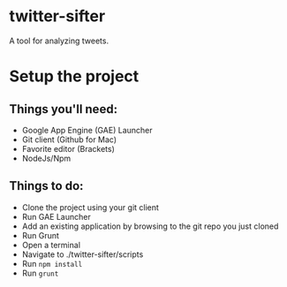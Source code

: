 twitter-sifter
==============

A tool for analyzing tweets.

# Setup the project

## Things you'll need:
 * Google App Engine (GAE) Launcher
 * Git client (Github for Mac)
 * Favorite editor (Brackets)
 * NodeJs/Npm

## Things to do:
 * Clone the project using your git client
 * Run GAE Launcher
  * Add an existing application by browsing to the git repo you just cloned
 * Run Grunt
  * Open a terminal
  * Navigate to ./twitter-sifter/scripts
  * Run `npm install`
  * Run `grunt`
